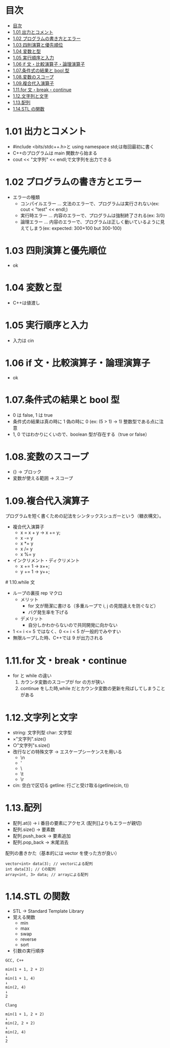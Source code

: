 # 目次

- [目次](#目次)
- [1.01 出力とコメント](#101-出力とコメント)
- [1.02 プログラムの書き方とエラー](#102-プログラムの書き方とエラー)
- [1.03 四則演算と優先順位](#103-四則演算と優先順位)
- [1.04 変数と型](#104-変数と型)
- [1.05 実行順序と入力](#105-実行順序と入力)
- [1.06 if 文・比較演算子・論理演算子](#106-if-文比較演算子論理演算子)
- [1.07.条件式の結果と bool 型](#107条件式の結果と-bool-型)
- [1.08.変数のスコープ](#108変数のスコープ)
- [1.09.複合代入演算子](#109複合代入演算子)
- [1.11.for 文・break・continue](#111for-文breakcontinue)
- [1.12.文字列と文字](#112文字列と文字)
- [1.13.配列](#113配列)
- [1.14.STL の関数](#114stl-の関数)

# 1.01 出力とコメント

- #include <bits/stdc++.h>と using namespace std;は毎回最初に書く
- C++のプログラムは main 関数から始まる
- cout << "文字列" << endl;で文字列を出力できる

# 1.02 プログラムの書き方とエラー

- エラーの種類
  - コンパイルエラー ... 文法のエラーで、プログラムは実行されない(ex: cout < "test" << endl;)
  - 実行時エラー ... 内容のエラーで、プログラムは強制終了される(ex: 3/0)
  - 論理エラー ... 内容のエラーで、プログラムは正しく動いているように見えてしまう(ex: expected: 300+100 but 300-100)

# 1.03 四則演算と優先順位

- ok

# 1.04 変数と型

- C++は値渡し

# 1.05 実行順序と入力

- 入力は cin

# 1.06 if 文・比較演算子・論理演算子

- ok

# 1.07.条件式の結果と bool 型

- 0 は false, 1 は true
- 条件式の結果は真の時に 1 偽の時に 0 (ex: (5 > 1) -> 1) 整数型である点に注意
- 1, 0 ではわかりにくいので、boolean 型が存在する（true or false）

# 1.08.変数のスコープ

- {} -> ブロック
- 変数が使える範囲 -> スコープ

# 1.09.複合代入演算子

プログラムを短く書くための記法をシンタックスシュガーという（糖衣構文）。

- 複合代入演算子
  - x = x + y -> x += y;
  - x -= y
  - x \*= y
  - x /= y
  - x %= y
- インクリメント・ディクリメント
  - x += 1 -> x++;
  - y += 1 -> y++;

# 1.10.while 文

- ループの裏技 rep マクロ
  - メリット
    - for 文が簡潔に書ける（多重ループで i, j の見間違えを防ぐなど）
    - バグ発生率を下げる
  - デメリット
    - 自分しかわからないので共同開発に向かない
- 1 <= i <= 5 ではなく、0 <= i < 5 が一般的でみやすい
- 無限ループした時、C++では 9 が出力される

# 1.11.for 文・break・continue

- for と while の違い
  1. カウンタ変数のスコープが for の方が狭い
  2. continue をした時,while だとカウンタ変数の更新を飛ばしてしまうことがある

# 1.12.文字列と文字

- string: 文字列型 char: 文字型
- ×"文字列".size()
- ○"文字列"s.size()
- 改行などの特殊文字 -> エスケープシーケンスを用いる
  - \n
  - \'
  - \\
  - \t
  - \r
- cin: 空白で区切る getline: 行ごと受け取る(getline(cin, t))

# 1.13.配列

- 配列.at(i) -> i 番目の要素にアクセス (配列[]よりもエラーが親切)
- 配列.size() -> 要素数
- 配列.push_back -> 要素追加
- 配列.pop_back -> 末尾消去

配列の書きかた（基本的には vector を使った方が良い）

```
vector<int> data(3); // vectorによる配列
int data[3]; // Cの配列
array<int, 3> data; // arrayによる配列
```

# 1.14.STL の関数

- STL -> Standard Template Library
- 覚える関数
  - min
  - max
  - swap
  - reverse
  - sort
- 引数の実行順序

```
GCC, C++

min(1 + 1, 2 + 2)
↓
min(1 + 1, 4)
↓
min(2, 4)
↓
2

```

```
Clang

min(1 + 1, 2 + 2)
↓
min(2, 2 + 2)
↓
min(2, 4)
↓
2

```
